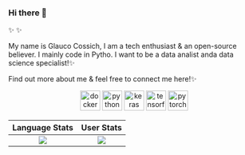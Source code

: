 ### Hi there 👋

✨ ✨ 

My name is Glauco Cossich, I am a tech enthusiast & an open-source believer. I mainly code in Pytho. I want to be a data analist anda data science specialist!✨ 

Find out more about me & feel free to connect me here!✨ 


<p align="center">
  
  <img src="https://www.vectorlogo.zone/logos/docker/docker-icon.svg" alt="docker" width="40" height="40"/> 
  <img src="https://www.vectorlogo.zone/logos/python/python-icon.svg" alt="python" width="40" height="40"/>
  <img src="https://github.com/valohai/ml-logos/blob/master/keras.svg" alt="keras" width="40" height="40"/> 
  <img src="https://www.vectorlogo.zone/logos/tensorflow/tensorflow-icon.svg" alt="tensorflow" width="40" height="40"/> 
  <img src="https://www.vectorlogo.zone/logos/pytorch/pytorch-icon.svg" alt="pytorch" width="40" height="40"/> 
</p>



Language Stats             |  User Stats
:-------------------------:|:-------------------------:
![](https://github-readme-stats.vercel.app/api/top-langs/?username=cossichdev&langs_count=10&layout=compact&theme=dark&hide_title=true&exclude_repo=DLND,elmctron)  |  ![](https://github-readme-stats.vercel.app/api?username=cossichdev&count_private=true&show_icons=true&theme=dark&hide_title=true)
